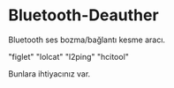 # Bluetooth-Deauther
Bluetooth ses bozma/bağlantı kesme aracı.

"figlet" "lolcat" "l2ping" "hcitool"

Bunlara ihtiyacınız var.
